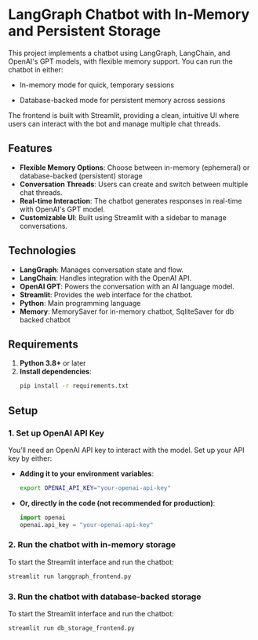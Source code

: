 # LangGraph Chatbot with In-Memory and Persistent Storage

This project implements a chatbot using LangGraph, LangChain, and OpenAI's GPT models, with flexible memory support. You can run the chatbot in either:

- In-memory mode for quick, temporary sessions

- Database-backed mode for persistent memory across sessions

The frontend is built with Streamlit, providing a clean, intuitive UI where users can interact with the bot and manage multiple chat threads.

## Features
- **Flexible Memory Options**: Choose between in-memory (ephemeral) or database-backed (persistent) storage
- **Conversation Threads**: Users can create and switch between multiple chat threads.
- **Real-time Interaction**: The chatbot generates responses in real-time with OpenAI's GPT model.
- **Customizable UI**: Built using Streamlit with a sidebar to manage conversations.

## Technologies
- **LangGraph**: Manages conversation state and flow.
- **LangChain**: Handles integration with the OpenAI API.
- **OpenAI GPT**: Powers the conversation with an AI language model.
- **Streamlit**: Provides the web interface for the chatbot.
- **Python**: Main programming language
- **Memory**: MemorySaver for in-memory chatbot, SqliteSaver for db backed chatbot

## Requirements

1. **Python 3.8+** or later
2. **Install dependencies**:
    ```bash
    pip install -r requirements.txt
    ```

## Setup

### 1. Set up OpenAI API Key
You’ll need an OpenAI API key to interact with the model. Set up your API key by either:

- **Adding it to your environment variables**:
    ```bash
    export OPENAI_API_KEY="your-openai-api-key"
    ```

- **Or, directly in the code (not recommended for production)**:
    ```python
    import openai
    openai.api_key = "your-openai-api-key"
    ```

### 2. Run the chatbot with in-memory storage

To start the Streamlit interface and run the chatbot:

```bash
streamlit run langgraph_frontend.py
```

### 3. Run the chatbot with database-backed storage

To start the Streamlit interface and run the chatbot:

```bash
streamlit run db_storage_frontend.py
```
